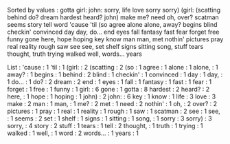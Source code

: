 Sorted by values :
gotta girl: john: sorry, life love sorry sorry) (girl: (scatting behind do? dream hardest heard? john) make me? need oh, over? scatman seems story tell word 'cause 'til (so agree alone alone, away? begins blind checkin' convinced day day, do... end eyes fall fantasy fast fear forget free funny gone here, hope hoping key know man man, met nothin' pictures pray real reality rough saw see see, set shelf signs sitting song, stuff tears thought, truth trying walked well, words... years 

List :
'cause : 1
'til : 1
(girl: : 2
(scatting : 2
(so : 1
agree : 1
alone : 1
alone, : 1
away? : 1
begins : 1
behind : 2
blind : 1
checkin' : 1
convinced : 1
day : 1
day, : 1
do... : 1
do? : 2
dream : 2
end : 1
eyes : 1
fall : 1
fantasy : 1
fast : 1
fear : 1
forget : 1
free : 1
funny : 1
girl: : 6
gone : 1
gotta : 8
hardest : 2
heard? : 2
here, : 1
hope : 1
hoping : 1
john) : 2
john: : 6
key : 1
know : 1
life : 3
love : 3
make : 2
man : 1
man, : 1
me? : 2
met : 1
need : 2
nothin' : 1
oh, : 2
over? : 2
pictures : 1
pray : 1
real : 1
reality : 1
rough : 1
saw : 1
scatman : 2
see : 1
see, : 1
seems : 2
set : 1
shelf : 1
signs : 1
sitting : 1
song, : 1
sorry : 3
sorry) : 3
sorry, : 4
story : 2
stuff : 1
tears : 1
tell : 2
thought, : 1
truth : 1
trying : 1
walked : 1
well, : 1
word : 2
words... : 1
years : 1
